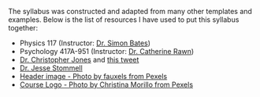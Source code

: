 The syllabus was constructed and adapted from many other templates and examples.
Below is the list of resources I have used to put this syllabus together:

- Physics 117 (Instructor: [Dr. Simon Bates](https://sites.google.com/site/simonpbates/home?authuser=0))
- Psychology 417A-951 (Instructor: [Dr. Catherine Rawn](https://blogs.ubc.ca/catherinerawn/))
- [Dr. Christopher Jones](https://hcommons.org/members/profchrismjones/) and [this tweet](https://twitter.com/ProfChrisMJones/status/1282036533562834944)
- [Dr. Jesse Stommell](https://www.jessestommel.com/designing-for-care/)
- [Header image - Photo by fauxels from Pexels](https://www.pexels.com/photo/top-view-photo-of-people-doing-handshakes-3183148/)
- [Course Logo - Photo by Christina Morillo from Pexels](https://www.pexels.com/photo/woman-sittin-on-gray-couch-while-holding-her-apple-macbook-air-1181498/)
